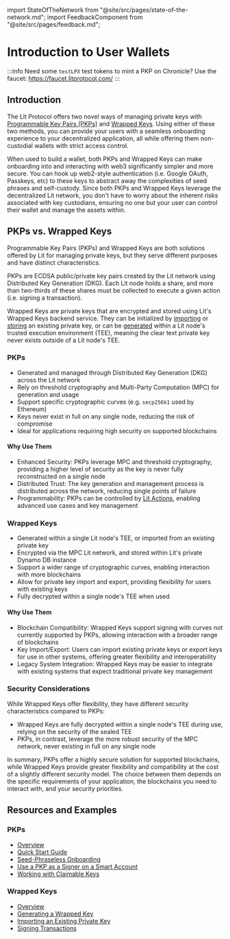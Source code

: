 import StateOfTheNetwork from "@site/src/pages/state-of-the-network.md";
import FeedbackComponent from "@site/src/pages/feedback.md";

# Introduction to User Wallets

<StateOfTheNetwork/>

:::info
Need some `testLPX` test tokens to mint a PKP on Chronicle? Use the faucet: https://faucet.litprotocol.com/
:::

## Introduction

The Lit Protocol offers two novel ways of managing private keys with [Programmable Key Pairs (PKPs)](./pkps/overview.md) and [Wrapped Keys](./wrapped-keys/overview.md). Using either of these two methods, you can provide your users with a seamless onboarding experience to your decentralized application, all while offering them non-custodial wallets with strict access control.

When used to build a wallet, both PKPs and Wrapped Keys can make onboarding into and interacting with web3 significantly simpler and more secure. You can hook up web2-style authentication (i.e. Google OAuth, Passkeys, etc) to these keys to abstract away the complexities of seed phrases and self-custody. Since both PKPs and Wrapped Keys leverage the decentralized Lit network, you don't have to worry about the inherent risks associated with key custodians, ensuring no one but your user can control their wallet and manage the assets within.

## PKPs vs. Wrapped Keys

Programmable Key Pairs (PKPs) and Wrapped Keys are both solutions offered by Lit for managing private keys, but they serve different purposes and have distinct characteristics.

PKPs are ECDSA public/private key pairs created by the Lit network using Distributed Key Generation (DKG). Each Lit node holds a share, and more than two-thirds of these shares must be collected to execute a given action (i.e. signing a transaction).

Wrapped Keys are private keys that are encrypted and stored using Lit's Wrapped Keys backend service. They can be initialized by [importing](./importing-key.md) or [storing](./storing-wrapped-key-metadata.md) an existing private key, or can be [generated](./generating-wrapped-key.md) within a Lit node's trusted execution environment (TEE), meaning the clear text private key never exists outside of a Lit node's TEE.

### PKPs

- Generated and managed through Distributed Key Generation (DKG) across the Lit network
- Rely on threshold cryptography and Multi-Party Computation (MPC) for generation and usage
- Support specific cryptographic curves (e.g. `secp256k1` used by Ethereum)
- Keys never exist in full on any single node, reducing the risk of compromise
- Ideal for applications requiring high security on supported blockchains

#### Why Use Them

- Enhanced Security: PKPs leverage MPC and threshold cryptography, providing a higher level of security as the key is never fully reconstructed on a single node
- Distributed Trust: The key generation and management process is distributed across the network, reducing single points of failure
- Programmability: PKPs can be controlled by [Lit Actions](../sdk/serverless-signing/overview.md), enabling advanced use cases and key management

### Wrapped Keys

- Generated within a single Lit node's TEE, or imported from an existing private key
- Encrypted via the MPC Lit network, and stored within Lit's private Dynamo DB instance
- Support a wider range of cryptographic curves, enabling interaction with more blockchains
- Allow for private key import and export, providing flexibility for users with existing keys
- Fully decrypted within a single node's TEE when used

#### Why Use Them

- Blockchain Compatibility: Wrapped Keys support signing with curves not currently supported by PKPs, allowing interaction with a broader range of blockchains
- Key Import/Export: Users can import existing private keys or export keys for use in other systems, offering greater flexibility and interoperability
- Legacy System Integration: Wrapped Keys may be easier to integrate with existing systems that expect traditional private key management

### Security Considerations

While Wrapped Keys offer flexibility, they have different security characteristics compared to PKPs:

- Wrapped Keys are fully decrypted within a single node's TEE during use, relying on the security of the sealed TEE
- PKPs, in contrast, leverage the more robust security of the MPC network, never existing in full on any single node

In summary, PKPs offer a highly secure solution for supported blockchains, while Wrapped Keys provide greater flexibility and compatibility at the cost of a slightly different security model. The choice between them depends on the specific requirements of your application, the blockchains you need to interact with, and your security priorities.

## Resources and Examples

### PKPs

- [Overview](./pkps/overview.md)
- [Quick Start Guide](./pkps/quick-start.md)
- [Seed-Phraseless Onboarding](./pkps/minting/via-social.md)
- [Use a PKP as a Signer on a Smart Account](https://spark.litprotocol.com/account-abstraction-and-mpc/)
- [Working with Claimable Keys](./pkps/claimable-keys/intro.md)

### Wrapped Keys

- [Overview](./wrapped-keys/overview.md)
- [Generating a Wrapped Key](./wrapped-keys/generating-wrapped-key.md)
- [Importing an Existing Private Key](./wrapped-keys/importing-key.md)
- [Signing Transactions](./wrapped-keys/sign-transaction.md)

<FeedbackComponent/>
